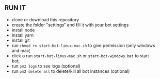 ## RUN IT
- clone or download this repository
- create the folder "settings" and fill it with your bot settings
- install node
- install yarn
- install git
- run `chmod +x start-bot-linux-mac.sh` to give permission (only windows and mac)
- click o run `start-bot-linux-mac.sh` or `start-bot-windows.bat` to start bot;
- run `pm2 logs` to see logs (optional)
- run `pm2 delete all` to delete/kill all bot instances (optional)